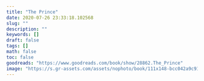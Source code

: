 ```yaml
---
title: "The Prince"
date: 2020-07-26 23:33:18.102568
slug: ""
description: ""
keywords: []
draft: false
tags: []
math: false
toc: false
goodreads: "https://www.goodreads.com/book/show/28862.The_Prince"
image: "https://s.gr-assets.com/assets/nophoto/book/111x148-bcc042a9c91a29c1d680899eff700a03.png"
---
```

